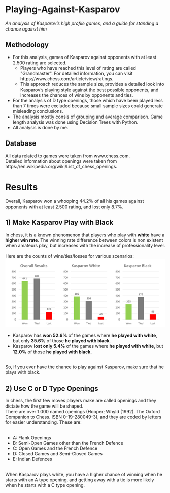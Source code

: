 <h1>Playing-Against-Kasparov</h1>
<i>An analysis of Kasparov’s high profile games, and a guide for standing a chance against him</i><br>
<h2>Methodology</h2>
<ul>
<li>For this analysis, games of Kasparov against opponents with at least 2.500 rating are selected.
  <ul>
  <li>Players who have reached this level of rating are called "Grandmaster". For detailed information, you can visit https://www.chess.com/article/view/ratings.</li>
  <li>This approach reduces the sample size, provides a detailed look into Kasparov’s playing style against the best possible opponents, and increases the chances of wins by opponents and ties.</li></ul>
<li>For the analysis of D type openings, those which have been played less than 7 times were excluded because small sample sizes could generate misleading conclusions.</li>
<li>The analysis mostly consis of grouping and average comparison. Game length analysis was done using Decision Trees with Python.</li>
<li>All analysis is done by me.</li>
</ul>
<h2>Database</h2>
All data related to games were taken from www.chess.com.<br>
Detailed information about openings were taken from https://en.wikipedia.org/wiki/List_of_chess_openings.<br>
<h1>Results</h1>
Overall, Kasparov won a whooping 44.2% of all his games against opponents with at least 2.500 rating, and lost only 8.7%.
<h2>1) Make Kasparov Play with Black</h2>
In chess, it is a known phenomenon that players who play with <b>white</b> have a <b>higher win rate</b>. The winning rate difference between colors is non existent when amateurs play, but increases with the increase of professionality level.<br><br>
Here are the counts of wins/ties/losses  for various scenarios:
<img src="https://github.com/EmirKorkutUnal/Playing-Against-Kasparov/blob/master/images/ColorAdvantage.jpg">
<ul>
<li>Kasparov has <b>won 52.6%</b> of the games where <b>he played with white</b>, but only <b>35.6%</b> of those <b>he played with black</b>.</li>
<li>Kasparov <b>lost only 5.4%</b> of the games where <b>he played with white</b>, but <b>12.0%</b> of those <b>he played with black.</b></li>
</ul><br>
So, if you ever have the chance to play against Kasparov, make sure that he plays with black.
<h2>2) Use C or D Type Openings</h2>
In chess, the first few moves players make are called openings and they dictate how the game will be shaped.<br>
There are over 1.000 named openings (Hooper; Whyld (1992). The Oxford Companion to Chess. ISBN 0-19-280049-3), and they are coded by letters for easier understanding. These are:
<br><br>
<ul>
<li>A: Flank Openings</li>
  <li>B: Semi-Open Games other than the French Defence</li>
  <li>C: Open Games and the French Defence</li>
<li>D: Closed Games and Semi-Closed Games</li>
<li>E: Indian Defences</li>
</ul><br>
When Kasparov plays white, you have a higher chance of winning when he starts with an A type opening, and getting away with a tie is more likely when he starts with a C type opening.

